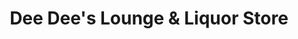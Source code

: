 ---
title: "Dee Dee's Lounge & Liquor Store"
url: /trenton/dee-dees-lounge-und-liquor-store/
shop: Spirituosen
---